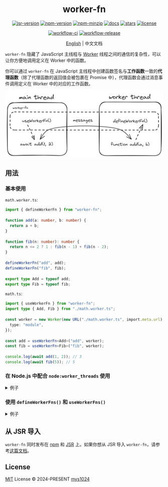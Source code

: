 <div align="center">

# worker-fn

[![jsr-version](https://img.shields.io/jsr/v/@mys/worker-fn?style=flat-square&color=%23f7df1e)](https://jsr.io/@mys/worker-fn)
[![npm-version](https://img.shields.io/npm/v/worker-fn?style=flat-square&color=%23cb3837)](https://www.npmjs.com/package/worker-fn)
[![npm-minzip](https://img.shields.io/bundlephobia/minzip/worker-fn?style=flat-square&label=minzip)](https://bundlephobia.com/package/worker-fn)
[![docs](https://img.shields.io/badge/docs-reference-blue?style=flat-square)](https://jsr.io/@mys/worker-fn/doc?style=flat-square)
[![stars](https://img.shields.io/github/stars/mys1024/worker-fn?style=flat-square)](https://github.com/mys1024/worker-fn)
[![license](https://img.shields.io/github/license/mys1024/worker-fn?&style=flat-square)](./LICENSE)

[![workflow-ci](https://img.shields.io/github/actions/workflow/status/mys1024/worker-fn/ci.yml?label=ci&style=flat-square)](https://github.com/mys1024/worker-fn/actions/workflows/ci.yml)
[![workflow-release](https://img.shields.io/github/actions/workflow/status/mys1024/worker-fn/release.yml?label=release&style=flat-square)](https://github.com/mys1024/worker-fn/actions/workflows/release.yml)

[English](./README.md) | 中文文档

</div>

`worker-fn` 隐藏了 JavaScript 主线程与
[Worker](https://developer.mozilla.org/docs/Web/API/Web_Workers_API)
线程之间的通信的复杂性，可以让你方便地调用定义在 Worker 中的函数。

你可以通过 `worker-fn` 在 JavaScript
主线程中创建函数签名与**工作函数**一致的**代理函数**（除了代理函数的返回值会被包裹在
Promise 中），代理函数会通过消息事件调用定义在 Worker 中的对应的工作函数。

![concepts](./docs/concepts.png)

## 用法

### 基本使用

`math.worker.ts`:

```typescript
import { defineWorkerFn } from "worker-fn";

function add(a: number, b: number) {
  return a + b;
}

function fib(n: number): number {
  return n <= 2 ? 1 : fib(n - 1) + fib(n - 2);
}

defineWorkerFn("add", add);
defineWorkerFn("fib", fib);

export type Add = typeof add;
export type Fib = typeof fib;
```

`math.ts`:

```typescript
import { useWorkerFn } from "worker-fn";
import type { Add, Fib } from "./math.worker.ts";

const worker = new Worker(new URL("./math.worker.ts", import.meta.url), {
  type: "module",
});

const add = useWorkerFn<Add>("add", worker);
const fib = useWorkerFn<Fib>("fib", worker);

console.log(await add(1, 2)); // 3
console.log(await fib(5)); // 5
```

### 在 Node.js 中配合 `node:worker_threads` 使用

<details>

<summary>例子</summary>

`math.worker.ts`:

```typescript
import { parentPort } from "node:worker_threads";
import { defineWorkerFn } from "worker-fn";

function add(a: number, b: number) {
  return a + b;
}

function fib(n: number): number {
  return n <= 2 ? 1 : fib(n - 1) + fib(n - 2);
}

defineWorkerFn("add", add, { port: parentPort! });
defineWorkerFn("fib", fib, { port: parentPort! });

export type Add = typeof add;
export type Fib = typeof fib;
```

`math.ts`:

```typescript
import { Worker } from "node:worker_threads";
import { useWorkerFn } from "worker-fn";
import type { Add, Fib } from "./math.worker.ts";

const worker = new Worker(new URL("./math.worker.ts", import.meta.url));

const add = useWorkerFn<Add>("add", worker);
const fib = useWorkerFn<Fib>("fib", worker);

console.log(await add(1, 2)); // 3
console.log(await fib(5)); // 5
```

</details>

### 使用 `defineWorkerFns()` 和 `useWorkerFns()`

<details>

<summary>例子</summary>

`math.worker.ts`:

```typescript
import { defineWorkerFns } from "worker-fn";

const fns = {
  add(a: number, b: number) {
    return a + b;
  },
  fib(n: number): number {
    return n <= 2 ? 1 : fns.fib(n - 1) + fns.fib(n - 2);
  },
};

defineWorkerFns(fns);

export type Fns = typeof fns;
```

`math.ts`:

```typescript
import { useWorkerFns } from "worker-fn";
import type { Fns } from "./math.worker.ts";

const worker = new Worker(new URL("./math.worker.ts", import.meta.url), {
  type: "module",
});

const { add, fib } = useWorkerFns<Fns>(worker);

console.log(await add(1, 2)); // 3
console.log(await fib(5)); // 5
```

</details>

## 从 JSR 导入

`worker-fn` 同时发布在 [npm](https://www.npmjs.com/package/worker-fn) 和
[JSR](https://jsr.io/@mys/worker-fn) 上。如果你想从 JSR 导入
`worker-fn`，请参考[这篇文档](https://jsr.io/docs/introduction#using-jsr-packages)。

## License

[MIT](./LICENSE) License &copy; 2024-PRESENT
[mys1024](https://github.com/mys1024)
